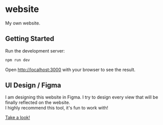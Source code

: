 # website

My own website.

## Getting Started

Run the development server:

```bash
npm run dev
```

Open [http://localhost:3000](http://localhost:3000) with your browser to see the result.

## UI Design / Figma

I am designing this website in Figma. I try to design every view that will be finally reflected on the website.<br>
I highly recommend this tool, it's fun to work with!

<a href="https://www.figma.com/file/CgxDYMrbuEHtAQ38WvojlT/Website?node-id=0%3A1" target="_blank">Take a look!</a>
